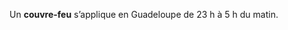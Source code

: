 <div class="conseil conseil-jaune">

Un **couvre-feu** s’applique en Guadeloupe de 23 h à 5 h du matin.

</div>
